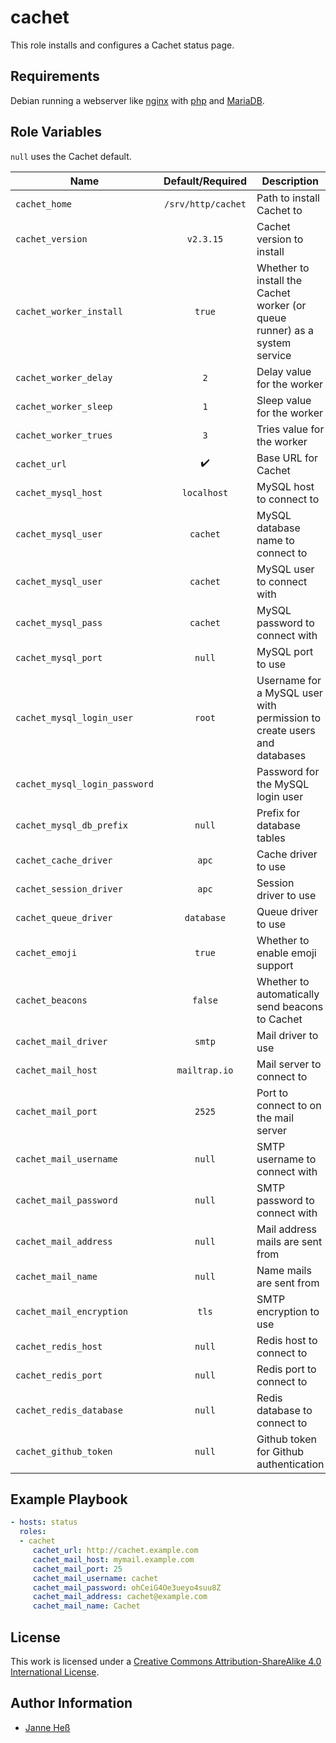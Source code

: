 # cachet

This role installs and configures a Cachet status page.

## Requirements

Debian running a webserver like [nginx](https://github.com/stuvusIT/nginx) with [php](https://github.com/stuvusIT/php-fpm) and [MariaDB](https://github.com/stuvusIT/mariadb).

## Role Variables

`null` uses the Cachet default.

| Name                          | Default/Required   | Description                                                                |
|-------------------------------|:------------------:|----------------------------------------------------------------------------|
| `cachet_home`                 | `/srv/http/cachet` | Path to install Cachet to                                                  |
| `cachet_version`              | `v2.3.15`          | Cachet version to install                                                  |
| `cachet_worker_install`       | `true`             | Whether to install the Cachet worker (or queue runner) as a system service |
| `cachet_worker_delay`         | `2`                | Delay value for the worker                                                 |
| `cachet_worker_sleep`         | `1`                | Sleep value for the worker                                                 |
| `cachet_worker_trues`         | `3`                | Tries value for the worker                                                 |
| `cachet_url`                  | :heavy_check_mark: | Base URL for Cachet                                                        |
| `cachet_mysql_host`           | `localhost`        | MySQL host to connect to                                                   |
| `cachet_mysql_user`           | `cachet`           | MySQL database name to connect to                                          |
| `cachet_mysql_user`           | `cachet`           | MySQL user to connect with                                                 |
| `cachet_mysql_pass`           | `cachet`           | MySQL password to connect with                                             |
| `cachet_mysql_port`           | `null`             | MySQL port to use                                                          |
| `cachet_mysql_login_user`     | `root`             | Username for a MySQL user with permission to create users and databases    |
| `cachet_mysql_login_password` |                    | Password for the MySQL login user                                          |
| `cachet_mysql_db_prefix`      | `null`             | Prefix for database tables                                                 |
| `cachet_cache_driver`         | `apc`              | Cache driver to use                                                        |
| `cachet_session_driver`       | `apc`              | Session driver to use                                                      |
| `cachet_queue_driver`         | `database`         | Queue driver to use                                                        |
| `cachet_emoji`                | `true`             | Whether to enable emoji support                                            |
| `cachet_beacons`              | `false`            | Whether to automatically send beacons to Cachet                            |
| `cachet_mail_driver`          | `smtp`             | Mail driver to use                                                         |
| `cachet_mail_host`            | `mailtrap.io`      | Mail server to connect to                                                  |
| `cachet_mail_port`            | `2525`             | Port to connect to on the mail server                                      |
| `cachet_mail_username`        | `null`             | SMTP username to connect with                                              |
| `cachet_mail_password`        | `null`             | SMTP password to connect with                                              |
| `cachet_mail_address`         | `null`             | Mail address mails are sent from                                           |
| `cachet_mail_name`            | `null`             | Name mails are sent from                                                   |
| `cachet_mail_encryption`      | `tls`              | SMTP encryption to use                                                     |
| `cachet_redis_host`           | `null`             | Redis host to connect to                                                   |
| `cachet_redis_port `          | `null`             | Redis port to connect to                                                   |
| `cachet_redis_database`       | `null`             | Redis database to connect to                                               |
| `cachet_github_token`         | `null`             | Github token for Github authentication                                     |


## Example Playbook

```yml
- hosts: status
  roles:
  - cachet
     cachet_url: http://cachet.example.com
     cachet_mail_host: mymail.example.com
     cachet_mail_port: 25
     cachet_mail_username: cachet
     cachet_mail_password: ohCeiG4Oe3ueyo4suu8Z
     cachet_mail_address: cachet@example.com
     cachet_mail_name: Cachet
```

## License

This work is licensed under a [Creative Commons Attribution-ShareAlike 4.0 International License](https://creativecommons.org/licenses/by-sa/4.0/).

## Author Information

- [Janne Heß](https://github.com/dasJ)
